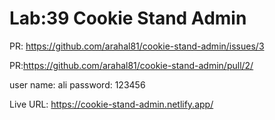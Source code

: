 # Lab:39 Cookie Stand Admin

PR: https://github.com/arahal81/cookie-stand-admin/issues/3

PR:https://github.com/arahal81/cookie-stand-admin/pull/2/

user name: ali
password: 123456

Live URL: https://cookie-stand-admin.netlify.app/
